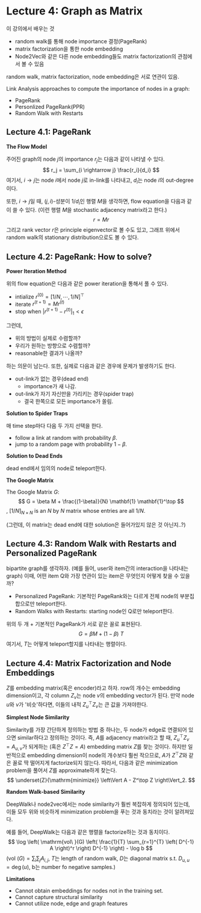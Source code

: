 # Lecture 4: Graph as Matrix

이 강의에서 배우는 것
- random walk를 통해 node importance 결정(PageRank)
- matrix factorization을 통한 node embedding
- Node2Vec와 같은 다른 node embedding들도 matrix factorization의 관점에서 볼 수 있음

random walk, matrix factorization, node embedding은 서로 연관이 있음.

Link Analysis approaches to compute the importance of nodes in a graph:
- PageRank
- Personlized PageRank(PPR)
- Random Walk with Restarts

## Lecture 4.1: PageRank

**The Flow Model**

주어진 graph의 node $j$의 importance $r_j$는 다음과 같이 나타낼 수 있다.
$$
r_j = \sum_{i \rightarrow j} \frac{r_i}{d_i}
$$
여기서, $i \rightarrow j$는 node $i$에서 node $j$로 in-link를 나타내고, $d_i$는 node $i$의 out-degree이다.

또한, $i \rightarrow j$일 때, $(j,i)$-성분이 $1/d_i$인 행렬 $M$을 생각하면, flow equation을 다음과 같이 쓸 수 있다. (이런 행렬 $M$을 stochastic adjacency matrix라고 한다.)
$$
r = Mr
$$
그리고 rank vector $r$은 principle eigenvector로 볼 수도 있고, 그래프 위에서 random walk의 stationary distribution으로도 볼 수 있다.

## Lecture 4.2: PageRank: How to solve?

**Power Iteration Method**

위의 flow equation은 다음과 같은 power iteration을 통해서 풀 수 있다.
- intialize $r^{(0)} = [1/N, \cdots, 1/N]^\top$
- iterate $r^{(t+1)} = Mr^{(t)}$
- stop when $|r^{(t+1)} - r^{(t)}|_1 < \epsilon$

그런데,
- 위의 방법이 실제로 수렴할까?
- 우리가 원하는 방향으로 수렴할까?
- reasonable한 결과가 나올까?

하는 의문이 남는다. 또한, 실제로 다음과 같은 경우에 문제가 발생하기도 한다.
- out-link가 없는 경우(dead end)
    - importance가 새 나감.
- out-link가 자기 자신만을 가리키는 경우(spider trap)
    - 결국 한쪽으로 모든 importance가 쏠림.

**Solution to Spider Traps**

매 time step마다 다음 두 가지 선택을 한다.
- follow a link at random with probability $\beta$.
- jump to a random page with probability $1-\beta$.

**Solution to Dead Ends**

dead end에서 임의의 node로 teleport한다.

**The Google Matrix**

The Google Matrix $G$:
$$
G = \beta M + \frac{(1-\beta)}{N} \mathbf{1} \mathbf{1}^\top
$$
, $[1/N]_{N \times N}$ is an $N$ by $N$ matrix whose entries are all $1/N$. 

(그런데, 이 matrix는 dead end에 대한 solution은 들어가있지 않은 것 아닌지..?)

## Lecture 4.3: Random Walk with Restarts and Personalized PageRank

bipartite graph를 생각하자. (예를 들어, user와 item간의 interaction을 나타내는 graph) 이때, 어떤 item Q와 가장 연관이 있는 item은 무엇인지 어떻게 찾을 수 있을까?

- Personalized PageRank: 기본적인 PageRank와는 다르게 전체 node의 부분집합으로만 teleport한다.
- Random Walks with Restarts: starting node인 Q로만 teleport한다.

위의 두 개 + 기본적인 PageRank가 서로 같은 꼴로 표현된다.
$$
G = \beta M + (1-\beta)\ T
$$
여기서, $T$는 어떻게 teleport할지를 나타내는 행렬이다.

## Lecture 4.4: Matrix Factorization and Node Embeddings

$Z$를 embedding matrix(혹은 encoder)라고 하자. row의 개수는 embedding dimension이고, 각 column $Z_v$는 node $v$의 embedding vector가 된다. 만약 node $u$와 $v$가 '비슷'하다면, 이들의 내적 $Z_u^\top Z_v$는 큰 값을 가져야한다.

**Simplest Node Similarity**

Similarity를 가장 간단하게 정의하는 방법 중 하나는, 두 node가 edge로 연결되어 있으면 similar하다고 정의하는 것이다. 즉, $A$를 adjacency matrix라고 할 때, $Z^\top_u Z_v = A_{u,v}$가 되게하는 (혹은 $Z^\top Z = A$) embedding matrix $Z$를 찾는 것이다. 하지만 일반적으로 embedding dimension이 node의 개수보다 훨씬 작으므로, $A$가 $Z^\top Z$와 같은 꼴로 딱 떨어지게 factorize되지 않는다. 따라서, 다음과 같은 minimization problem을 풀어서 $Z$를 approximate하게 찾는다.
$$
\underset{Z}{\mathrm{minimize}} \left\Vert A - Z^\top Z \right\Vert_2.
$$

**Random Walk-based Similarity**

DeepWalk나 node2vec에서는 node similarity가 훨씬 복잡하게 정의되어 있는데, 이들 모두 위와 비슷하게 minimization problem을 푸는 것과 동치라는 것이 알려져있다.

예를 들어, DeepWalk는 다음과 같은 행렬을 factorize하는 것과 동치이다.
$$
\log \left( \mathrm{vol\ }(G) \left( \frac{1}{T} \sum_{r=1}^{T} \left( D^{-1} A \right)^r \right) D^{-1} \right) - \log b
$$
($\mathrm{vol\ }(G) = \sum_i \sum_j A_{i,j}$, $T$는 length of random walk, $D$는 diagonal matrix s.t. $D_{u,u} = \deg(u)$, b는 number fo negative samples.)

**Limitations**

- Cannot obtain embeddings for nodes not in the training set.
- Cannot capture structural similarity
- Cannot utilize node, edge and graph features